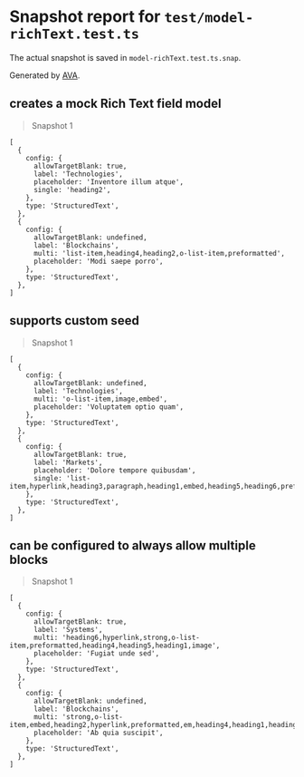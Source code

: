 # Snapshot report for `test/model-richText.test.ts`

The actual snapshot is saved in `model-richText.test.ts.snap`.

Generated by [AVA](https://avajs.dev).

## creates a mock Rich Text field model

> Snapshot 1

    [
      {
        config: {
          allowTargetBlank: true,
          label: 'Technologies',
          placeholder: 'Inventore illum atque',
          single: 'heading2',
        },
        type: 'StructuredText',
      },
      {
        config: {
          allowTargetBlank: undefined,
          label: 'Blockchains',
          multi: 'list-item,heading4,heading2,o-list-item,preformatted',
          placeholder: 'Modi saepe porro',
        },
        type: 'StructuredText',
      },
    ]

## supports custom seed

> Snapshot 1

    [
      {
        config: {
          allowTargetBlank: undefined,
          label: 'Technologies',
          multi: 'o-list-item,image,embed',
          placeholder: 'Voluptatem optio quam',
        },
        type: 'StructuredText',
      },
      {
        config: {
          allowTargetBlank: true,
          label: 'Markets',
          placeholder: 'Dolore tempore quibusdam',
          single: 'list-item,hyperlink,heading3,paragraph,heading1,embed,heading5,heading6,preformatted,heading4',
        },
        type: 'StructuredText',
      },
    ]

## can be configured to always allow multiple blocks

> Snapshot 1

    [
      {
        config: {
          allowTargetBlank: true,
          label: 'Systems',
          multi: 'heading6,hyperlink,strong,o-list-item,preformatted,heading4,heading5,heading1,image',
          placeholder: 'Fugiat unde sed',
        },
        type: 'StructuredText',
      },
      {
        config: {
          allowTargetBlank: undefined,
          label: 'Blockchains',
          multi: 'strong,o-list-item,embed,heading2,hyperlink,preformatted,em,heading4,heading1,heading3,heading5,image,heading6,paragraph',
          placeholder: 'Ab quia suscipit',
        },
        type: 'StructuredText',
      },
    ]

